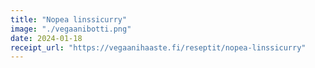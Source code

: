 ```yaml
---
title: "Nopea linssicurry"
image: "./vegaanibotti.png"
date: 2024-01-18
receipt_url: "https://vegaanihaaste.fi/reseptit/nopea-linssicurry"
---
```

